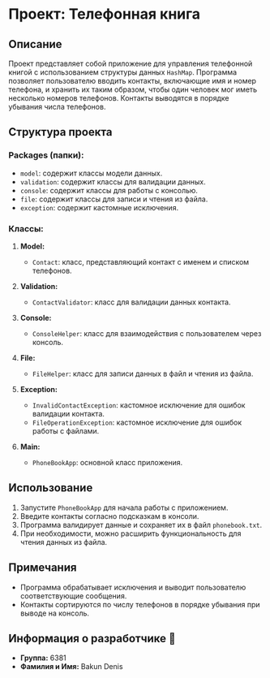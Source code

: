 # Проект: Телефонная книга

## Описание

Проект представляет собой приложение для управления телефонной книгой с использованием структуры данных `HashMap`. Программа позволяет пользователю вводить контакты, включающие имя и номер телефона, и хранить их таким образом, чтобы один человек мог иметь несколько номеров телефонов. Контакты выводятся в порядке убывания числа телефонов.

## Структура проекта

### Packages (папки):

- `model`: содержит классы модели данных.
- `validation`: содержит классы для валидации данных.
- `console`: содержит классы для работы с консолью.
- `file`: содержит классы для записи и чтения из файла.
- `exception`: содержит кастомные исключения.

### Классы:

1. **Model:**

   - `Contact`: класс, представляющий контакт с именем и списком телефонов.

2. **Validation:**

   - `ContactValidator`: класс для валидации данных контакта.

3. **Console:**

   - `ConsoleHelper`: класс для взаимодействия с пользователем через консоль.

4. **File:**

   - `FileHelper`: класс для записи данных в файл и чтения из файла.

5. **Exception:**

   - `InvalidContactException`: кастомное исключение для ошибок валидации контакта.
   - `FileOperationException`: кастомное исключение для ошибок работы с файлами.

6. **Main:**
   - `PhoneBookApp`: основной класс приложения.

## Использование

1. Запустите `PhoneBookApp` для начала работы с приложением.
2. Введите контакты согласно подсказкам в консоли.
3. Программа валидирует данные и сохраняет их в файл `phonebook.txt`.
4. При необходимости, можно расширить функциональность для чтения данных из файла.

## Примечания

- Программа обрабатывает исключения и выводит пользователю соответствующие сообщения.
- Контакты сортируются по числу телефонов в порядке убывания при выводе на консоль.

## Информация о разработчике 👤

- **Группа:** 6381
- **Фамилия и Имя:** Bakun Denis
